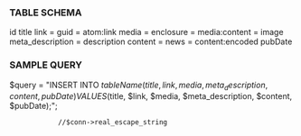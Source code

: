 ### TABLE SCHEMA

id
title
link = guid = atom:link
media = enclosure = media:content = image
meta_description = description
content = news = content:encoded
pubDate


### SAMPLE QUERY

$query = "INSERT INTO $tableName
    (title, link, media, meta_description, content, pubDate) VALUES 
    ($title, $link, $media, $meta_description, $content, $pubDate);";





                //$conn->real_escape_string


                